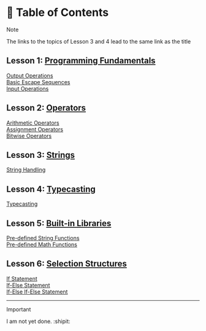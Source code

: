 # 📖 Table of Contents
> [!NOTE]
> The links to the topics of Lesson 3 and 4 lead to the same link as the title
## **Lesson 1:** [**Programming Fundamentals**](cp1/lesson1-programming-fundamentals) <br/>
[Output Operations](cp1/lesson1-programming-fundamentals/01-output-operations) <br/>
[Basic Escape Sequences](cp1/lesson1-programming-fundamentals/02-basic-escape-sequences) <br/>
[Input Operations](cp1/lesson1-programming-fundamentals/04-input-operations) <br/>
## **Lesson 2:** [Operators](cp1/lesson2-operators) <br/>
[Arithmetic Operators](cp1/lesson2-operators/05-arithmetic-operators) <br/>
[Assignment Operators](cp1/lesson2-operators/06-assignment-operators) <br/>
[Bitwise Operators](cp1/lesson2-operators/07-bitwise-operators) <br/>
## **Lesson 3:** [Strings](cp1/lesson3-strings/08-string-handling) <br/>
[String Handling](cp1/lesson3-strings/08-string-handling) <br/>
## **Lesson 4:** [Typecasting](cp1/lesson4-typecasting/09-typecasting) <br/>
[Typecasting](cp1/lesson4-typecasting/09-typecasting) <br/>
## **Lesson 5:** [Built-in Libraries](cp1/lesson5-built-in-libraries) <br/>
[Pre-defined String Functions](cp1/lesson5-built-in-libraries/10-pre-defined-string-functions) <br/>
[Pre-defined Math Functions](cp1/lesson5-built-in-libraries/11-pre-defined-math-functions) <br/>
## **Lesson 6:** [Selection Structures](cp1/lesson6-selection-structures) <br/>
[If Statement](cp1/lesson6-selection-structures/12-if-statement) <br/>
[If-Else Statement](cp1/lesson6-selection-structures/13-if-else-statement) <br/>
[If-Else If-Else Statement](cp1/lesson6-selection-structures/14-if-else-if-else-statement)

---
> [!IMPORTANT]
> I am not yet done. :shipit:
